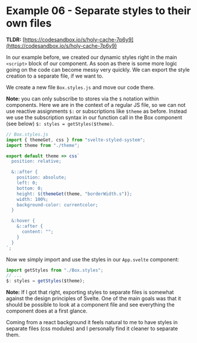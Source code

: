# Example 06 - Separate styles to their own files

**TLDR:** [https://codesandbox.io/s/holy-cache-7p6y9](https://codesandbox.io/s/holy-cache-7p6y9)

In our example before, we created our dynamic styles right in the main `<script>` block of our component. As soon as there is some more logic going on the code can become messy very quickly. We can export the style creation to a separate file, if we want to.

We create a new file `Box.styles.js` and move our code there.

**Note:** you can only subscribe to stores via the `$` notation within components. Here we are in the context of a regular JS file, so we can not use reactive assignments `$:` or subscriptions like `$theme` as before. Instead we use the subscription syntax in our function call in the Box component (see below)
`$: styles = getStyles($theme)`.

```jsx
// Box.styles.js
import { themeGet, css } from "svelte-styled-system";
import theme from "./theme";

export default theme => css`
  position: relative;

  &::after {
    position: absolute;
    left: 0;
    bottom: 0;
    height: ${themeGet(theme, "borderWidth.s")};
    width: 100%;
    background-color: currentcolor;
  }

  &:hover {
    &::after {
      content: "";
    }
  }
`;
```

Now we simply import and use the styles in our `App.svelte` component:

```jsx
import getStyles from "./Box.styles";
// ...
$: styles = getStyles($theme);
```

**Note:** If I got that right, exporting styles to separate files is somewhat against the design principles of Svelte. One of the main goals was that it should be possible to look at a component file and see everything the component does at a first glance.

Coming from a react background it feels natural to me to have styles in separate files (css modules) and I personally find it cleaner to separate them.
